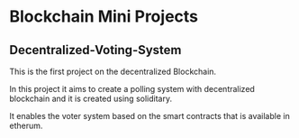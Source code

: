 # Blockchain Mini Projects

## Decentralized-Voting-System

This is the first project on the decentralized Blockchain.

In this project it aims to create a polling system with decentralized blockchain and it is created using soliditary. 

It enables the voter system based on the smart contracts that is available in etherum.
